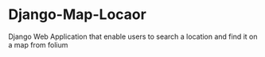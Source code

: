 # Django-Map-Locaor
Django Web Application that enable users to search a location and find it on a map from folium
